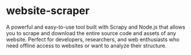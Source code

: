 # website-scraper
A powerful and easy-to-use tool built with Scrapy and Node.js that allows you to scrape and download the entire source code and assets of any website. Perfect for developers, researchers, and web enthusiasts who need offline access to websites or want to analyze their structure.
